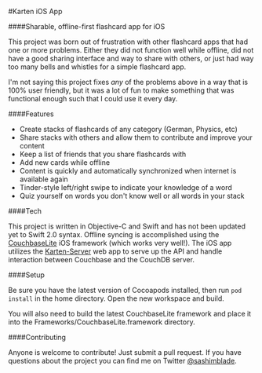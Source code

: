 
#Karten iOS App

####Sharable, offline-first flashcard app for iOS


This project was born out of frustration with other flashcard apps that had one or more problems.  Either they did not function well while offline, did not have a good sharing interface and way to share with others, or just had way too many bells and whistles for a simple flashcard app.

I'm not saying this project fixes *any* of the problems above in a way that is 100% user friendly, but it was a lot of fun to make something that was functional enough such that I could use it every day.


####Features

 - Create stacks of flashcards of any category (German, Physics, etc)
 - Share stacks with others and allow them to contribute and improve your content
 - Keep a list of friends that you share flashcards with
 - Add new cards while offline
 - Content is quickly and automatically synchronized when internet is available again
 - Tinder-style left/right swipe to indicate your knowledge of a word
 - Quiz yourself on words you don't know well or all words in your stack


####Tech

This project is written in Objective-C and Swift and has not been updated yet to Swift 2.0 syntax.  Offline syncing is accomplished using the [CouchbaseLite](https://github.com/couchbase/couchbase-lite-ios) iOS framework (which works very well!).
The iOS app utilizes the [Karten-Server](https://github.com/akfreas/karten-server) web app to serve up the API and handle interaction between Couchbase and the CouchDB server. 

####Setup

Be sure you have the latest version of Cocoapods installed, then run `pod install` in the home directory.  Open the new workspace and build.

You will also need to build the latest CouchbaseLite framework and place it into the Frameworks/CouchbaseLite.framework directory.

####Contributing

Anyone is welcome to contribute!  Just submit a pull request.  If you have questions about the project you can find me on Twitter [@sashimblade](https://twitter.com/sashimiblade). 
